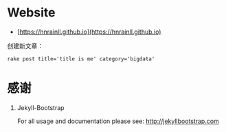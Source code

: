 # Website

- [https://hnrainll.github.io](https://hnrainll.github.io)


创建新文章：

	rake post title='title is me' category='bigdata'

# 感谢

 1. Jekyll-Bootstrap

    For all usage and documentation please see: <http://jekyllbootstrap.com>




